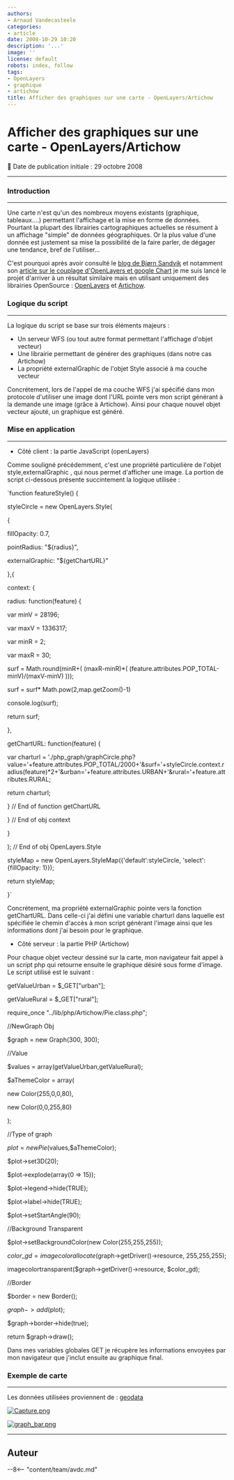 ```yaml
---
authors:
- Arnaud Vandecasteele
categories:
- article
date: 2008-10-29 10:20
description: '...'
image: ''
license: default
robots: index, follow
tags:
- OpenLayers
- graphique
- artichow
title: Afficher des graphiques sur une carte - OpenLayers/Artichow
---
```


# Afficher des graphiques sur une carte - OpenLayers/Artichow


:calendar: Date de publication initiale : 29 octobre 2008


----

### Introduction




---


Une carte n'est qu'un des nombreux moyens existants (graphique, tableaux....) permettant l'affichage et la mise en forme de données. Pourtant la plupart des librairies cartographiques actuelles se résument à un affichage "simple" de données géographiques. Or la plus value d'une donnée est justement sa mise la possibilité de la faire parler, de dégager une tendance, bref de l'utiliser...


C'est pourquoi après avoir consulté le [blog de Bjørn Sandvik](http://blog.thematicmapping.org/) et notamment son [article sur le couplage d'OpenLayers et google Chart](http://blog.thematicmapping.org/2008/04/openlayers-and-google-chart-mashup.html) je me suis lancé le projet d'arriver à un résultat similaire mais en utilisant uniquement des librairies OpenSource : [OpenLayers](http://openlayers.org/) et [Artichow](http://www.artichow.org/).


### Logique du script




---


La logique du script se base sur trois éléments majeurs :


* Un serveur WFS (ou tout autre format permettant l'affichage d'objet vecteur)
* Une librairie permettant de générer des graphiques (dans notre cas Artichow)
* La propriété externalGraphic de l'objet Style associé à ma couche vecteur


Concrétement, lors de l'appel de ma couche WFS j'ai spécifié dans mon protocole d'utiliser une image dont l'URL pointe vers mon script générant à la demande une image (grâce à Artichow). Ainsi pour chaque nouvel objet vecteur ajouté, un graphique est généré.


### Mise en application




---


* Côté client : la partie JavaScript (openLayers)


Comme souligné précédemment, c'est une propriété particulière de l'objet style,externalGraphic , qui nous permet d'afficher une image. La portion de script ci-dessous présente succintement la logique utilisée :


`function featureStyle() {  

styleCircle = new OpenLayers.Style(  

{  

fillOpacity: 0.7,  

pointRadius: "${radius}",  

externalGraphic: "${getChartURL}"  

},{  

context: {  

radius: function(feature) {  

var minV = 28196;  

var maxV = 1336317;  

var minR = 2;  

var maxR = 30;  

surf = Math.round(minR+( (maxR-minR)*( (feature.attributes.POP_TOTAL-minV)/(maxV-minV) )));  

surf = surf* Math.pow(2,map.getZoom()-1)  

console.log(surf);  

return surf;  

},  

getChartURL: function(feature) {  

var charturl = './php_graph/graphCircle.php?value='+feature.attributes.POP_TOTAL/2000+'&surf='+styleCircle.context.radius(feature)*2+'&urban='+feature.attributes.URBAN+'&rural='+feature.attributes.RURAL;  

return charturl;  

} // End of function getChartURL  

} // End of obj context  

}  

); // End of obj OpenLayers.Style  

styleMap = new OpenLayers.StyleMap({'default':styleCircle, 'select': {fillOpacity: 1}});  

return styleMap;  

}`


Concrétement, ma propriété externalGraphic pointe vers la fonction getChartURL. Dans celle-ci j'ai défini une variable charturl dans laquelle est spécifiée le chemin d'accès à mon script générant l'image ainsi que les informations dont j'ai besoin pour le graphique.


* Côté serveur : la partie PHP (Artichow)


Pour chaque objet vecteur dessiné sur la carte, mon navigateur fait appel à un script php qui retourne ensuite le graphique désiré sous forme d'image. Le script utilisé est le suivant :



getValueUrban = $\_GET["urban"];  

getValueRural = $\_GET["rural"];  

require\_once "../lib/php/Artichow/Pie.class.php";  

//NewGraph Obj  

$graph = new Graph(300, 300);


//Value  

$values = array(getValueUrban,getValueRural);  

$aThemeColor = array(  

new Color(255,0,0,80),  

new Color(0,0,255,80)  

);


//Type of graph  

$plot = new Pie($values,$aThemeColor);  

$plot->set3D(20);  

$plot->explode(array(0 => 15));  

$plot->legend->hide(TRUE);  

$plot->label->hide(TRUE);  

$plot->setStartAngle(90);


//Background Transparent  

$plot->setBackgroundColor(new Color(255,255,255));  

$color\_gd = imagecolorallocate($graph->getDriver()->resource, 255,255,255);  

imagecolortransparent($graph->getDriver()->resource, $color\_gd);  

//Border  

$border = new Border();  

$graph->add($plot);  

$graph->border->hide(true);  

return $graph->draw();  




Dans mes variables globales GET je récupère les informations envoyées par mon navigateur que j'inclut ensuite au graphique final.


### Exemple de carte




---


Les données utilisées proviennent de : [geodata](http://geodata.grid.unep.ch/#)



[![Capture.png](/sites/default/files/Tuto/img/WFS/Capture.png)](http://ks356007.kimsufi.com/arno/geotribu/applications/tutoriaux/tuto_wms_wfs/wms_wfs/ol_graph_pop.htm)





[![graph_bar.png](/sites/default/files/Tuto/img/WFS/graph_bar.png)](http://ks356007.kimsufi.com/arno/geotribu/applications/tutoriaux/tuto_wms_wfs/wms_wfs/ol_graph_pop_bar.htm)





----

## Auteur

--8<-- "content/team/avdc.md"
